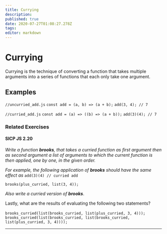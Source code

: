 ```yaml
---
title: Currying
description: 
published: true
date: 2020-07-27T01:08:27.278Z
tags: 
editor: markdown
---
```


# Currying

Currying is the technique of converting a function that takes multiple arguments into a series of functions that each only take one argument. 

## Examples

`//uncurried_add.js`
`const add = (a, b) => (a + b);`
`add(3, 4); // 7`

`//curried_add.js`
`const add = (a) => ((b) => (a + b));`
`add(3)(4); // 7 `



### Related Exercises
#### SICP JS 2.20
*Write a function **brooks**, that takes a curried function as first argument then as second argument a list of arguments to which the current function is then applied, one by one, in the given order.*

*For example, the following application of **brooks** should have the same effect as* `add(3)(4) // curried add`

`brooks(plus_curried, list(3, 4));`

*Also write a curried version of **brooks***.

Lastly, what are the results of evaluating the following two statements?

`brooks_curried(list(brooks_curried,
                    list(plus_curried, 3, 4)));`
`
brooks_curried(list(brooks_curried,
                    list(brooks_curried, 
                         list(plus_curried, 3, 4))));`
                         
              
---
